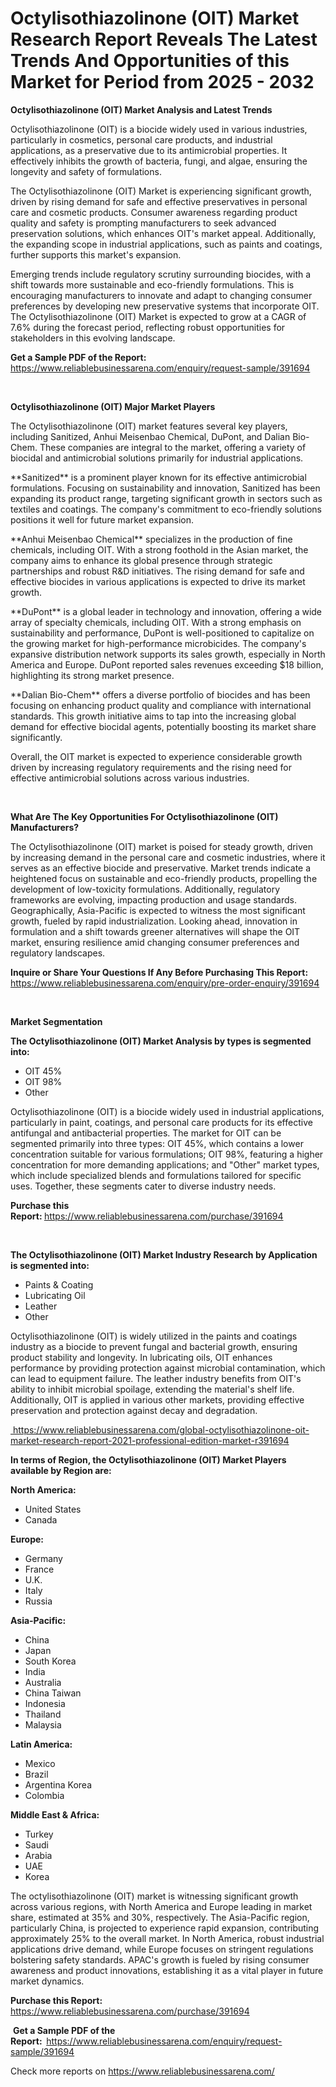 <p><h1>Octylisothiazolinone (OIT) Market Research Report Reveals The Latest Trends And Opportunities of this Market for Period from 2025 - 2032</h1></p><p><strong>Octylisothiazolinone (OIT) Market Analysis and Latest Trends</strong></p>
<p><p>Octylisothiazolinone (OIT) is a biocide widely used in various industries, particularly in cosmetics, personal care products, and industrial applications, as a preservative due to its antimicrobial properties. It effectively inhibits the growth of bacteria, fungi, and algae, ensuring the longevity and safety of formulations.</p><p>The Octylisothiazolinone (OIT) Market is experiencing significant growth, driven by rising demand for safe and effective preservatives in personal care and cosmetic products. Consumer awareness regarding product quality and safety is prompting manufacturers to seek advanced preservation solutions, which enhances OIT's market appeal. Additionally, the expanding scope in industrial applications, such as paints and coatings, further supports this market's expansion.</p><p>Emerging trends include regulatory scrutiny surrounding biocides, with a shift towards more sustainable and eco-friendly formulations. This is encouraging manufacturers to innovate and adapt to changing consumer preferences by developing new preservative systems that incorporate OIT. The Octylisothiazolinone (OIT) Market is expected to grow at a CAGR of 7.6% during the forecast period, reflecting robust opportunities for stakeholders in this evolving landscape.</p></p>
<p><strong>Get a Sample PDF of the Report:&nbsp;</strong> <a href="https://www.reliablebusinessarena.com/enquiry/request-sample/391694?utm_campaign=2396&utm_medium=2&utm_source=Github&utm_content=ia&utm_term=29032025&utm_id=octylisothiazolinone-oit">https://www.reliablebusinessarena.com/enquiry/request-sample/391694</a></p>
<p>&nbsp;</p>
<p><strong>Octylisothiazolinone (OIT) Major Market Players</strong></p>
<p><p>The Octylisothiazolinone (OIT) market features several key players, including Sanitized, Anhui Meisenbao Chemical, DuPont, and Dalian Bio-Chem. These companies are integral to the market, offering a variety of biocidal and antimicrobial solutions primarily for industrial applications.</p><p>**Sanitized** is a prominent player known for its effective antimicrobial formulations. Focusing on sustainability and innovation, Sanitized has been expanding its product range, targeting significant growth in sectors such as textiles and coatings. The company's commitment to eco-friendly solutions positions it well for future market expansion.</p><p>**Anhui Meisenbao Chemical** specializes in the production of fine chemicals, including OIT. With a strong foothold in the Asian market, the company aims to enhance its global presence through strategic partnerships and robust R&D initiatives. The rising demand for safe and effective biocides in various applications is expected to drive its market growth.</p><p>**DuPont** is a global leader in technology and innovation, offering a wide array of specialty chemicals, including OIT. With a strong emphasis on sustainability and performance, DuPont is well-positioned to capitalize on the growing market for high-performance microbicides. The company's expansive distribution network supports its sales growth, especially in North America and Europe. DuPont reported sales revenues exceeding $18 billion, highlighting its strong market presence.</p><p>**Dalian Bio-Chem** offers a diverse portfolio of biocides and has been focusing on enhancing product quality and compliance with international standards. This growth initiative aims to tap into the increasing global demand for effective biocidal agents, potentially boosting its market share significantly.</p><p>Overall, the OIT market is expected to experience considerable growth driven by increasing regulatory requirements and the rising need for effective antimicrobial solutions across various industries.</p></p>
<p>&nbsp;</p>
<p><strong>What Are The Key Opportunities For Octylisothiazolinone (OIT) Manufacturers?</strong></p>
<p><p>The Octylisothiazolinone (OIT) market is poised for steady growth, driven by increasing demand in the personal care and cosmetic industries, where it serves as an effective biocide and preservative. Market trends indicate a heightened focus on sustainable and eco-friendly products, propelling the development of low-toxicity formulations. Additionally, regulatory frameworks are evolving, impacting production and usage standards. Geographically, Asia-Pacific is expected to witness the most significant growth, fueled by rapid industrialization. Looking ahead, innovation in formulation and a shift towards greener alternatives will shape the OIT market, ensuring resilience amid changing consumer preferences and regulatory landscapes.</p></p>
<p><strong>Inquire or Share Your Questions If Any Before Purchasing This Report:</strong> <a href="https://www.reliablebusinessarena.com/enquiry/pre-order-enquiry/391694?utm_campaign=2396&utm_medium=2&utm_source=Github&utm_content=ia&utm_term=29032025&utm_id=octylisothiazolinone-oit">https://www.reliablebusinessarena.com/enquiry/pre-order-enquiry/391694</a></p>
<p>&nbsp;</p>
<p><strong>Market Segmentation</strong></p>
<p><strong>The Octylisothiazolinone (OIT) Market Analysis by types is segmented into:</strong></p>
<p><ul><li>OIT 45%</li><li>OIT 98%</li><li>Other</li></ul></p>
<p><p>Octylisothiazolinone (OIT) is a biocide widely used in industrial applications, particularly in paint, coatings, and personal care products for its effective antifungal and antibacterial properties. The market for OIT can be segmented primarily into three types: OIT 45%, which contains a lower concentration suitable for various formulations; OIT 98%, featuring a higher concentration for more demanding applications; and "Other" market types, which include specialized blends and formulations tailored for specific uses. Together, these segments cater to diverse industry needs.</p></p>
<p><strong>Purchase this Report:&nbsp;</strong><a href="https://www.reliablebusinessarena.com/purchase/391694?utm_campaign=2396&utm_medium=2&utm_source=Github&utm_content=ia&utm_term=29032025&utm_id=octylisothiazolinone-oit">https://www.reliablebusinessarena.com/purchase/391694</a></p>
<p>&nbsp;</p>
<p><strong>The Octylisothiazolinone (OIT) Market Industry Research by Application is segmented into:</strong></p>
<p><ul><li>Paints & Coating</li><li>Lubricating Oil</li><li>Leather</li><li>Other</li></ul></p>
<p><p>Octylisothiazolinone (OIT) is widely utilized in the paints and coatings industry as a biocide to prevent fungal and bacterial growth, ensuring product stability and longevity. In lubricating oils, OIT enhances performance by providing protection against microbial contamination, which can lead to equipment failure. The leather industry benefits from OIT's ability to inhibit microbial spoilage, extending the material's shelf life. Additionally, OIT is applied in various other markets, providing effective preservation and protection against decay and degradation.</p></p>
<p><a href="https://www.reliablebusinessarena.com/global-octylisothiazolinone-oit-market-research-report-2021-professional-edition-market-r391694?utm_campaign=2396&utm_medium=2&utm_source=Github&utm_content=ia&utm_term=29032025&utm_id=octylisothiazolinone-oit">&nbsp;https://www.reliablebusinessarena.com/global-octylisothiazolinone-oit-market-research-report-2021-professional-edition-market-r391694</a></p>
<p><strong>In terms of Region, the Octylisothiazolinone (OIT) Market Players available by Region are:</strong></p>
<p>
    <p> <strong> North America: </strong>
        <ul>
            <li>United States</li>
            <li>Canada</li>
        </ul>
        </p> 
    <p> <strong> Europe: </strong>
        <ul>
            <li>Germany</li>
            <li>France</li>
            <li>U.K.</li>
            <li>Italy</li>
            <li>Russia</li>
        </ul>
        </p> 
    <p> <strong> Asia-Pacific: </strong>
        <ul>
            <li>China</li>
            <li>Japan</li>
            <li>South Korea</li>
            <li>India</li>
            <li>Australia</li>
            <li>China Taiwan</li>
            <li>Indonesia</li>
            <li>Thailand</li>
            <li>Malaysia</li>
        </ul>
        </p> 
    <p> <strong> Latin America: </strong>
        <ul>
            <li>Mexico</li>
            <li>Brazil</li>
            <li>Argentina Korea</li>
            <li>Colombia</li>
        </ul>
        </p> 
    <p> <strong> Middle East & Africa: </strong>
        <ul>
            <li>Turkey</li>
            <li>Saudi</li>
            <li>Arabia</li>
            <li>UAE</li>
            <li>Korea</li>
        </ul>
    </p>
    </p>
<p><p>The octylisothiazolinone (OIT) market is witnessing significant growth across various regions, with North America and Europe leading in market share, estimated at 35% and 30%, respectively. The Asia-Pacific region, particularly China, is projected to experience rapid expansion, contributing approximately 25% to the overall market. In North America, robust industrial applications drive demand, while Europe focuses on stringent regulations bolstering safety standards. APAC's growth is fueled by rising consumer awareness and product innovations, establishing it as a vital player in future market dynamics.</p></p>
<p><strong>Purchase this Report: </strong><a href="https://www.reliablebusinessarena.com/purchase/391694?utm_campaign=2396&utm_medium=2&utm_source=Github&utm_content=ia&utm_term=29032025&utm_id=octylisothiazolinone-oit">https://www.reliablebusinessarena.com/purchase/391694</a></p>
<p>&nbsp;<strong>Get a Sample PDF of the Report:&nbsp;&nbsp;</strong><a href="https://www.reliablebusinessarena.com/enquiry/request-sample/391694?utm_campaign=2396&utm_medium=2&utm_source=Github&utm_content=ia&utm_term=29032025&utm_id=octylisothiazolinone-oit">https://www.reliablebusinessarena.com/enquiry/request-sample/391694</a></p>
<p><strong></strong></p>
<p>Check more reports on <a href="https://www.reliablebusinessarena.com/?utm_campaign=2396&utm_medium=2&utm_source=Github&utm_content=ia&utm_term=29032025&utm_id=octylisothiazolinone-oit">https://www.reliablebusinessarena.com/</a></p>